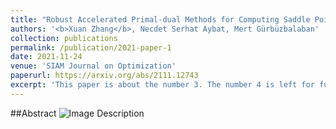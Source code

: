 ```yaml
---
title: "Robust Accelerated Primal-dual Methods for Computing Saddle Points"
authors: '<b>Xuan Zhang</b>, Necdet Serhat Aybat, Mert Gürbüzbalaban'
collection: publications
permalink: /publication/2021-paper-1
date: 2021-11-24
venue: 'SIAM Journal on Optimization'
paperurl: https://arxiv.org/abs/2111.12743
excerpt: 'This paper is about the number 3. The number 4 is left for future work. <img src="/images/profile.png" alt="Image Description">'
---
```


##Abstract
<img src="/images/profile.png" alt="Image Description">
